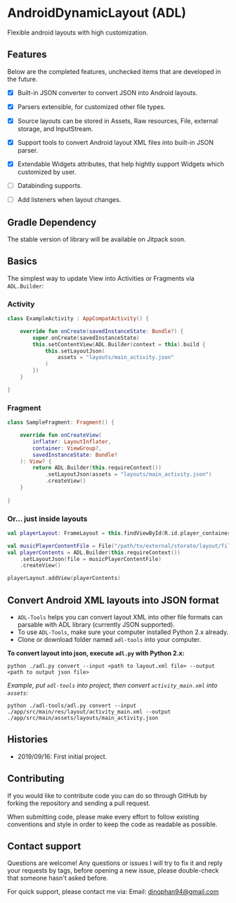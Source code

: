 # AndroidDynamicLayout (ADL)
Flexible android layouts with high customization.


## Features

Below are the completed features, unchecked items that are developed in the future.

- [x] Built-in JSON converter to convert JSON into Android layouts.
- [x] Parsers extensible, for customized other file types.
- [x] Source layouts can be stored in Assets, Raw resources, File, external storage, and InputStream.
- [x] Support tools to convert Android layout XML files into built-in JSON parser.
- [x] Extendable Widgets attributes, that help hightly support Widgets which customized by user.
- [ ] Databinding supports.
- [ ] Add listeners when layout changes.


## Gradle Dependency

The stable version of library will be available on Jitpack soon.


## Basics

The simplest way to update View into Activities or Fragments via `ADL.Builder`:

### Activity

```kotlin
class ExampleActivity : AppCompatActivity() {

    override fun onCreate(savedInstanceState: Bundle?) {
        super.onCreate(savedInstanceState)
        this.setContentView(ADL.Builder(context = this).build {
            this.setLayoutJson(
                assets = "layouts/main_activity.json"
            )
        })
    }

}
```

### Fragment

```kotlin
class SampleFragment: Fragment() {

    override fun onCreateView(
        inflater: LayoutInflater,
        container: ViewGroup?,
        savedInstanceState: Bundle?
    ): View? {
        return ADL.Builder(this.requireContext())
            .setLayoutJson(assets = "layouts/main_activity.json")
            .createView()
    }
    
}
```

### Or... just inside layouts

```kotlin
val playerLayout: FrameLayout = this.findViewById(R.id.player_container)

val musicPlayerContentFile = File("/path/to/external/storate/layout/file")
val playerContents = ADL.Builder(this.requireContext())
	.setLayoutJson(file = musicPlayerContentFile)
	.createView()

playerLayout.addView(playerContents)
```

## Convert Android XML layouts into JSON format

- `ADL-Tools` helps you can convert layout XML into other file formats can parsable with ADL library (currently JSON supported).
- To use `ADL-Tools`, make sure your computer installed Python 2.x already.
- Clone or download folder named `adl-tools` into your computer.

**To convert layout into json, execute `adl.py` with Python 2.x:**

```
python ./adl.py convert --input <path to layout.xml file> --output <path to output json file>
```
	
*Example, put `adl-tools` into project, then convert `activity_main.xml` into `assets`:*
	
```
python ./adl-tools/adl.py convert --input ./app/src/main/res/layout/activity_main.xml --output ./app/src/main/assets/layouts/main_activity.json
```


## Histories

- 2019/09/16: First initial project.


## Contributing

If you would like to contribute code you can do so through GitHub by forking the repository and sending a pull request.

When submitting code, please make every effort to follow existing conventions and style in order to keep the code as readable as possible.


## Contact support

Questions are welcome! Any questions or issues I will try to fix it and reply your requests by tags, before opening a new issue, please double-check that someone hasn't asked before.

For quick support, please contact me via:
Email: dinophan94@gmail.com
